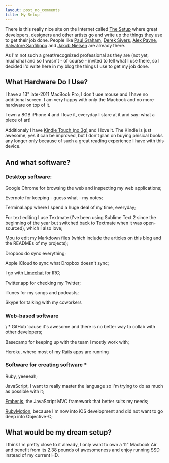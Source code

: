 ```yaml
---
layout: post_no_comments
title: My Setup
---
```


<span class="drops">T</span>here is this really nice site on the Internet called [The Setup] where great developers, designers and other artists go and write up the things they use to get their job done. People like [Paul Graham], [Derek Sivers], [Alex Payne], [Salvatore Sanfilippo] and [Jakob Nielsen] are already there.

As I'm not such a great/recognized professional as they are (not yet, muahaha) and so I wasn't - of course - invited to tell what I use there, so I decided I'd write here in my blog the things I use to get my job done.

## What Hardware Do I Use?

I have a 13" late-2011 MacBook Pro, I don't use mouse and I have no additional screen. I am very happy with only the Macbook and no more hardware on top of it. 

I own a 8GB iPhone 4 and I love it, everyday I stare at it and say: what a piece of art!

Additionaly I have [Kindle Touch (no 3g)] and I love it. The Kindle is just awesome, yes it can be improved, but I don't plan on buying phisical books any longer only because of such a great reading experience I have with this device.

## And what software?

### Desktop software:

Google Chrome for browsing the web and inspecting my web applications;

Evernote for keeping - guess what - my notes;

Terminal.app where I spend a huge deal of my time, everyday;

For text editing I use Textmate (I've been using Sublime Text 2 since the beginning of the year but switched back to Textmate when it was open-sourced), which I also love;

[Mou] to edit my Markdown files (which include the articles on this blog and the READMEs of my projects);

Dropbox do sync everything;

Apple iCloud to sync what Dropbox doesn't sync;

I go with [Limechat] for IRC;

Twitter.app for checking my Twitter;

iTunes for my songs and podcasts;

Skype for talking with my coworkers

### Web-based software

\ * GitHub 'cause it's awesome and there is no better way to collab with other developers;

Basecamp for keeping up with the team I mostly work with;

Heroku, where most of my Rails apps are running

### Software for creating software *

Ruby, yeeeeah;

JavaScript, I want to really master the language so I'm trying to do as much as possible with it;

[Ember.js], the JavaScript MVC framework that better suits my needs;

[RubyMotion], because I'm now into iOS development and did not want to go deep into Objective-C;


## What would be my dream setup?

I think I'm pretty close to it already, I only want to own a 11" Macbook Air and benefit from its 2.38 pounds of awesomeness and enjoy running SSD instead of my current HD.

[The Setup]: http://usesthis.com/
[Paul Graham]: http://paul.graham.usesthis.com/
[Derek Sivers]: http://derek.sivers.usesthis.com/
[Alex Payne]: http://alex.payne.usesthis.com/
[Salvatore Sanfilippo]: http://salvatore.sanfilippo.usesthis.com/
[Jakob Nielsen]: http://jakob.nielsen.usesthis.com/

[Kindle Touch (no 3g)]: http://www.amazon.com/gp/product/B005890FUI/ref=amb_link_362924342_4?ie=UTF8&nav_sdd=aps&pf_rd_m=ATVPDKIKX0DER&pf_rd_s=center-1&pf_rd_r=1YCK0S8VEYM8968ASFXY&pf_rd_t=101&pf_rd_p=1373969542&pf_rd_i=507846

[Mou]: http://mouapp.com/
[Limechat]: http://limechat.net/mac/

[Ember.js]: http://emberjs.com/
[RubyMotion]: http://www.rubymotion.com/
